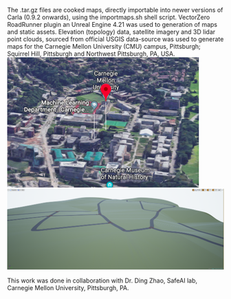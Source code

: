 The <map>.tar.gz files are cooked maps, directly importable into newer versions of Carla (0.9.2 onwards), using the importmaps.sh shell script.
VectorZero RoadRunner plugin an Unreal Engine 4.21 was used to generation of maps and static assets. Elevation (topology) data, satellite imagery and 3D lidar point clouds, sourced from official USGIS data-source was used to generate maps for the Carnegie Mellon University (CMU) campus, Pittsburgh; Squirrel Hill, Pittsburgh and Northwest Pittsburgh, PA, USA.
![alt text](https://github.com/aroongta/Carla_Controller/blob/master/Media/CMU_campus.png)
![alt text](https://github.com/aroongta/Carla_Controller/blob/master/Media/Buggy_Track1_1.png)
  
This work was done in collaboration with Dr. Ding Zhao, SafeAI lab, Carnegie Mellon University, Pittsburgh, PA.

